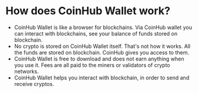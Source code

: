 # How does CoinHub Wallet work?

- CoinHub Wallet is like a browser for blockchains. Via CoinHub wallet you can interact with blockchains, see your balance of funds stored on blockchain.
- No crypto is stored on CoinHub Wallet itself. That's not how it works. All the funds are stored on blockchain. CoinHub gives you access to them.
- CoinHub Wallet is free to download and does not earn anything when you use it. Fees are all paid to the miners or validators of crypto networks.
- CoinHub Wallet helps you interact with blockchain, in order to send and receive cryptos.
